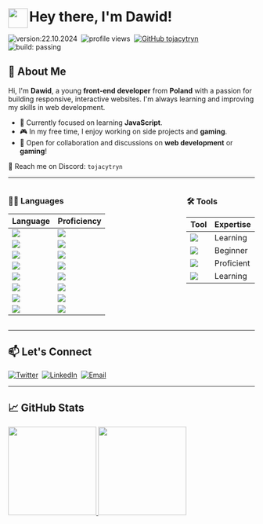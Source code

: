 # <img src="https://user-images.githubusercontent.com/39513876/112366216-8cfe7400-8cfe-11eb-8116-7d3dbae20e97.gif" width="40" align="left"/> Hey there, I'm Dawid!

![version:22.10.2024](https://img.shields.io/badge/version-22.10.2024-informational)&nbsp;
![profile views](https://komarev.com/ghpvc/?username=tojacytryn)&nbsp;
[![GitHub tojacytryn](https://img.shields.io/github/followers/tojacytryn?label=follow&style=social)](https://github.com/tojacytryn)&nbsp;
![build: passing](https://img.shields.io/badge/build-passing-success)

## 👋 About Me

Hi, I'm **Dawid**, a young **front-end developer** from **Poland** with a passion for building responsive, interactive websites. I'm always learning and improving my skills in web development.

- 🌱 Currently focused on learning **JavaScript**.
- 🎮 In my free time, I enjoy working on side projects and **gaming**.
- 💬 Open for collaboration and discussions on **web development** or **gaming**!

📩 Reach me on Discord: `tojacytryn`

---

<div style="display: flex; justify-content: space-between;">
  <div style="display: inline-block; margin-right: 20px;">
    <h3>👨‍💻 Languages</h3>
    <table>
      <thead>
        <tr>
          <th>Language</th>
          <th>Proficiency</th>
        </tr>
      </thead>
      <tbody>
        <tr>
          <td><img src="https://img.shields.io/badge/-HTML-05122A?style=flat&logo=html5"></td>
          <td><img src="https://img.shields.io/badge/-80%25-darkgreen"></td>
        </tr>
        <tr>
          <td><img src="https://img.shields.io/badge/-CSS-05122A?style=flat&logo=css3&logoColor=1572B6"></td>
          <td><img src="https://img.shields.io/badge/-55%25-limegreen"></td>
        </tr>
        <tr>
          <td><img src="https://img.shields.io/badge/-JavaScript-05122A?style=flat&logo=javascript"></td>
          <td><img src="https://img.shields.io/badge/-45%25-green"></td>
        </tr>
        <tr>
          <td><img src="https://img.shields.io/badge/-SQL-05122A?style=flat&logo=postgresql"></td>
          <td><img src="https://img.shields.io/badge/-35%25-yellowgreen"></td>
        </tr>
        <tr>
          <td><img src="https://img.shields.io/badge/-Python-05122A?style=flat&logo=python"></td>
          <td><img src="https://img.shields.io/badge/-30%25-yellow"></td>
        </tr>
        <tr>
          <td><img src="https://img.shields.io/badge/php-05122A?style=flat&logo=PHP&logoColor=white"></td>
          <td><img src="https://img.shields.io/badge/-20%25-orange"></td>
        </tr>
        <tr>
          <td><img src="https://img.shields.io/badge/-C++-05122A?style=flat&logo=C%2B%2B&logoColor=00599C"></td>
          <td><img src="https://img.shields.io/badge/-10%25-red"></td>
        </tr>
        <tr>
          <td><img src="https://img.shields.io/badge/Java-05122A?style=flat&logo=openjdk&logoColor=white"></td>
          <td><img src="https://img.shields.io/badge/-3%25-darkred"></td>
        </tr>
      </tbody>
    </table>
  </div>

  <div style="display: inline-block;">
    <h3>🛠 Tools</h3>
    <table>
      <thead>
        <tr>
          <th>Tool</th>
          <th>Expertise</th>
        </tr>
      </thead>
      <tbody>
        <tr>
          <td><img src="https://img.shields.io/badge/-Git-05122A?style=flat&logo=git"></td>
          <td>Learning</td>
        </tr>
        <tr>
          <td><img src="https://img.shields.io/badge/-GitHub-05122A?style=flat&logo=github"></td>
          <td>Beginner</td>
        </tr>
        <tr>
          <td><img src="https://img.shields.io/badge/-VS%20Code-05122A?style=flat&logo=visual-studio-code&logoColor=007ACC"></td>
          <td>Proficient</td>
        </tr>
        <tr>
          <td><img src="https://img.shields.io/badge/-Figma-05122A?style=flat&logo=figma"></td>
          <td>Learning</td>
        </tr>
      </tbody>
    </table>
  </div>
</div>

---

## 📫 Let's Connect

[![Twitter](https://img.shields.io/badge/Twitter-05122A?logo=x)](https://x.com/tojacytryn/)&nbsp;
[![LinkedIn](https://img.shields.io/badge/-LinkedIn-05122A?style=flat&logo=linkedin)](https://www.linkedin.com/in/tojacytryn/)&nbsp;
[![Email](https://img.shields.io/badge/-Email-05122A?style=flat&logo=gmail)](mailto:pancytryn.dawid@gmail.com)&nbsp;

---

## 📈 GitHub Stats 
<a href="https://github.com/tojacytryn">
  <img height="180em" src="https://github-readme-stats.vercel.app/api?username=tojacytryn&show_icons=true&hide_border=true&theme=dark" />
  <img height="180em" src="https://github-readme-stats.vercel.app/api/top-langs/?username=tojacytryn&layout=compact&langs_count=8&hide_border=true&theme=dark" />
</a>
